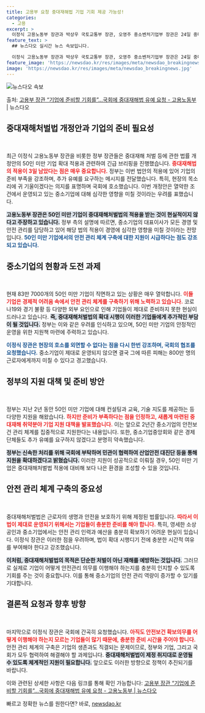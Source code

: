 ```yaml
---
title: 고용부 요청 중대재해법 기업 기회 제공 가능성!
categories:
  - 고용
excerpt: >
  이정식 고용노동부 장관과 박상우 국토교통부 장관, 오영주 중소벤처기업부 장관은 24일 중대재해 처벌 등에 관…
feature_text: >
  ## 뉴스다오 실시간 뉴스 속보입니다.

  이정식 고용노동부 장관과 박상우 국토교통부 장관, 오영주 중소벤처기업부 장관은 24일 중대재해 처벌 등에 관…
feature_image: 'https://newsdao.kr/res/images/meta/newsdao_breakingnews.jpg'
image: 'https://newsdao.kr/res/images/meta/newsdao_breakingnews.jpg'
---
```


![뉴스다오 속보](https://newsdao.kr/res/images/meta/newsdao_breakingnews.jpg)

<p>출처: <a href="https://newsdao.kr/3073" rel="dofollow">고용부 장관 “기업에 준비할 기회를”…국회에 중대재해법 유예 요청 - 고용노동부</a> | 뉴스다오</p>

<h2 data-ke-size="size26">중대재해처벌법 개정안과 기업의 준비 필요성</h2>

<p data-ke-size="size16">&nbsp;</p>

최근 이정식 고용노동부 장관을 비롯한 정부 장관들은 중대재해 처벌 등에 관한 법률 개정안의 50인 미만 기업 확대 적용과 관련하여 긴급 브리핑을 진행했습니다. <b><span style="color: #ee2323;">중대재해법의 적용이 3일 남았다는 점은 매우 중요합니다.</span></b> 정부는 이번 법안의 적용에 있어 기업의 준비 부족을 강조하며, 추가 유예를 요구하는 메시지를 전달했습니다. 특히, 현장의 목소리에 귀 기울이겠다는 의지를 표명하며 국회에 호소했습니다. 이번 개정안은 열악한 조건에서 운영되고 있는 중소기업에 대해 심각한 영향을 미칠 것이라는 우려를 표했습니다.

<b><span style="background-color: #21538527;">고용노동부 장관은 50인 미만 기업이 중대재해처벌법의 적용을 받는 것이 현실적이지 않다고 주장하고 있습니다.</span></b> 정부 측의 설명에 따르면, 중소기업의 대표이사가 모든 경영 및 안전 관리를 담당하고 있어 해당 법의 적용이 경영에 심각한 영향을 미칠 것이라는 전망입니다. <b><span style="color: #1a5490;">50인 미만 기업에서의 안전 관리 체계 구축에 대한 지원이 시급하다는 점도 강조되고 있습니다.</span></b>

<h2 data-ke-size="size26">중소기업의 현황과 도전 과제</h2>

<p data-ke-size="size16">&nbsp;</p>

현재 83만 7000개의 50인 미만 기업이 직면하고 있는 상황은 매우 열악합니다. <b><span style="color: #ee2323;">이들 기업은 경제적 어려움 속에서 안전 관리 체계를 구축하기 위해 노력하고 있습니다.</span></b> 코로나19와 경기 불황 등 다양한 외부 요인으로 인해 기업들이 제대로 준비하지 못한 현실이 드러나고 있습니다. <b><span style="background-color: #21538527;">즉, 중대재해처벌법의 확대 시행이 이러한 기업들에게 추가적인 부담이 될 것입니다.</span></b> 정부는 이와 같은 우려를 인식하고 있으며, 50인 미만 기업의 안정적인 운영을 위한 지원책 마련에 주력하고 있습니다.

<b><span style="color: #1a5490;">이정식 장관은 현장의 호소를 외면할 수 없다는 점을 다시 한번 강조하며, 국회의 협조를 요청했습니다.</span></b> 중소기업이 제대로 운영되지 않으면 결국 그에 따른 피해는 800만 명의 근로자에게까지 미칠 수 있다고 경고했습니다.

<h2 data-ke-size="size26">정부의 지원 대책 및 준비 방안</h2>

<p data-ke-size="size16">&nbsp;</p>

정부는 지난 2년 동안 50인 미만 기업에 대해 컨설팅과 교육, 기술 지도를 제공하는 등 다양한 지원을 해왔습니다. <b><span style="color: #ee2323;">하지만 준비가 부족하다는 점을 인정하고, 새롭게 마련된 중대재해 취약분야 기업 지원 대책을 발표했습니다.</span></b> 이는 앞으로 2년간 중소기업의 안전보건 관리 체계를 집중적으로 지원한다는 내용입니다. 또한, 중소기업중앙회와 같은 경제 단체들도 추가 유예를 요구하지 않겠다고 분명히 약속했습니다. 

<b><span style="background-color: #21538527;">정부는 신속한 처리를 위해 국회에 부탁하며 민관이 협력하여 산업안전 대진단 등을 통해 지원을 확대하겠다고 밝혔습니다.</span></b> 이러한 지원이 성공적으로 이뤄질 경우, 50인 미만 기업은 중대재해처벌법 적용에 대비해 보다 나은 환경을 조성할 수 있을 것입니다.

<h2 data-ke-size="size26">안전 관리 체계 구축의 중요성</h2>

<p data-ke-size="size16">&nbsp;</p>

중대재해처벌법은 근로자의 생명과 안전을 보호하기 위해 제정된 법률입니다. <b><span style="color: #ee2323;">따라서 이 법이 제대로 운영되기 위해서는 기업들이 충분한 준비를 해야 합니다.</span></b> 특히, 영세한 소상공인과 중소기업에서는 안전 관리 인력과 예산을 충분히 확보하기 어려운 현실이 있습니다. 이정식 장관은 이러한 점을 우려하며, 법이 확대 시행디기 전에 충분한 시간적 여유를 부여해야 한다고 강조했습니다. 

<b><span style="background-color: #21538527;">이처럼, 중대재해처벌법의 목적은 단순한 처벌이 아닌 재해를 예방하는 것입니다.</span></b> 그러므로 실제로 기업이 어떻게 안전관리 의무를 이행해야 하는지를 충분히 인지할 수 있도록 기회를 주는 것이 중요합니다. 이를 통해 중소기업의 안전 관리 역량이 증가할 수 있기를 기대합니다.

<h2 data-ke-size="size26">결론적 요청과 향후 방향</h2>

<p data-ke-size="size16">&nbsp;</p>

마지막으로 이정식 장관은 국회에 간곡히 요청했습니다. <b><span style="color: #ee2323;">아직도 안전보건 확보의무를 어떻게 이행해야 하는지 모르는 기업들이 많기 때문에, 충분한 준비 시간을 주어야 합니다.</span></b> 안전 관리 체계의 구축은 기업의 생존과도 직결되는 문제이므로, 정부와 기업, 그리고 국회가 모두 협력하여 해결해야 할 과제입니다. <b><span style="background-color: #21538527;">중대재해처벌법이 제정 취지대로 운영될 수 있도록 체계적인 지원이 필요합니다.</span></b> 앞으로도 이러한 방향으로 정책이 추진되기를 바랍니다.

이와 관련된 상세한 사항은 다음 링크를 통해 확인 가능합니다: [고용부 장관 “기업에 준비할 기회를”…국회에 중대재해법 유예 요청 - 고용노동부 | 뉴스다오](https://newsdao.kr/3073) 

빠르고 정확한 뉴스를 원한다면? 바로, <a href="https://newsdao.kr" rel="dofollow">newsdao.kr</a>


